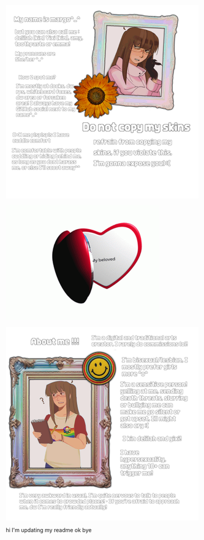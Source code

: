 ![image alt](https://github.com/LocalScientist/LocalScientist/blob/2018b9aa906e4b17875d05206e90ec66c4d94a86/Untitled64_20251023201941.png)


![image alt](https://github.com/LocalScientist/LocalScientist/blob/fc0bf744b68a42b883010f3280be7c992293f9d6/heart-locket.gif)


![image alt](https://github.com/LocalScientist/LocalScientist/blob/7f8b818d26ccb980327d6237d894c77a3c9521a5/Untitled65_20251023203948.png) 





hi I'm updating my readme ok bye
